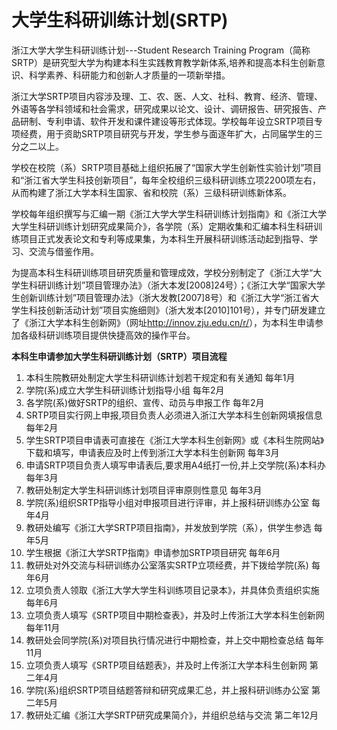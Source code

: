 # 大学生科研训练计划(SRTP)

浙江大学大学生科研训练计划---Student Research Training Program（简称SRTP）是研究型大学为构建本科生实践教育教学新体系,培养和提高本科生创新意识、科学素养、科研能力和创新人才质量的一项新举措。

浙江大学SRTP项目内容涉及理、工、农、医、人文、社科、教育、经济、管理、外语等各学科领域和社会需求，研究成果以论文、设计、调研报告、研究报告、产品研制、专利申请、软件开发和课件建设等形式体现。学校每年设立SRTP项目专项经费，用于资助SRTP项目研究与开发，学生参与面逐年扩大，占同届学生的三分之二以上。

学校在校院（系）SRTP项目基础上组织拓展了“国家大学生创新性实验计划”项目和“浙江省大学生科技创新项目”，每年全校组织三级科研训练立项2200项左右，从而构建了浙江大学本科生国家、省和校院（系）三级科研训练新体系。

学校每年组织撰写与汇编一期《浙江大学大学生科研训练计划指南》和《浙江大学大学生科研训练计划研究成果简介》，各学院（系）定期收集和汇编本科生科研训练项目正式发表论文和专利等成果集，为本科生开展科研训练活动起到指导、学习、交流与借鉴作用。

为提高本科生科研训练项目研究质量和管理成效，学校分别制定了《浙江大学“大学生科研训练计划”项目管理办法》（浙大本发[2008]24号）；《浙江大学“国家大学生创新训练计划”项目管理办法》（浙大发教[2007]8号）和《浙江大学“浙江省大学生科技创新活动计划”项目实施细则》（浙大发本[2010]101号），并专门研发建立了《浙江大学本科生创新网》（网址<http://innov.zju.edu.cn/r/>），为本科生申请参加各级科研训练项目提供快捷高效的操作平台。
 

**本科生申请参加大学生科研训练计划（SRTP）项目流程**
                              
1. 本科生院教研处制定大学生科研训练计划若干规定和有关通知 每年1月
2. 学院(系)成立大学生科研训练计划指导小组                              每年2月
3. 各学院(系)做好SRTP的组织、宣传、动员与申报工作                      每年2月
4. SRTP项目实行网上申报,项目负责人必须进入浙江大学本科生创新网填报信息   每年2月
5. 学生SRTP项目申请表可直接在《浙江大学本科生创新网》或《本科生院网站》下载和填写，申请表应及时上传到浙江大学本科生创新网                                  每年3月
6. 申请SRTP项目负责人填写申请表后,要求用A4纸打一份,并上交学院(系)本科办  每年3月
7. 教研处制定大学生科研训练计划项目评审原则性意见                        每年3月
8. 学院(系)组织SRTP指导小组对申报项目进行评审，并上报科研训练办公室     每年4月
9. 教研处编写《浙江大学SRTP项目指南》，并发放到学院（系），供学生参选     每年5月
10. 学生根据《浙江大学SRTP指南》申请参加SRTP项目研究                   每年6月
11. 教研处对外交流与科研训练办公室落实SRTP立项经费，并下拨给学院(系)    每年6月
12. 立项负责人领取《浙江大学大学生科训练项目记录本》，并具体负责组织实施 每年6月
13. 立项负责人填写《SRTP项目中期检查表》，并及时上传浙江大学本科生创新网 每年11月
14. 教研处会同学院(系)对项目执行情况进行中期检查，并上交中期检查总结    每年11月
15. 立项负责人填写《SRTP项目结题表》，并及时上传浙江大学本科生创新网    第二年4月
16. 学院(系)组织SRTP项目结题答辩和研究成果汇总，并上报科研训练办公室   第二年5月
17. 教研处汇编《浙江大学SRTP研究成果简介》，并组织总结与交流            第二年12月
 

